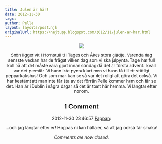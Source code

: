 ```yaml
---
title: Julen är här!
date: 2012-11-30
tags: 	
author: Pelle
layout: layouts/post.njk
originalUrl: https://nejtupp.blogspot.com/2012/11/julen-ar-har.html
---
```


<div class="separator" style="clear: both; text-align: center;"><img src="../../../../img/bild+(12).jpg">
</figure>

Snön ligger vit i Hornstull till Tages och Åkes stora glädje. Varenda dag senaste veckan har de frågat vilken dag som vi ska julpynta. Tage har full koll på att det måste vara gjort innan söndag då det är första advent. Ikväll var det premiär. Vi hann inte pynta klart men vi hann få till ett ståtligt pepparkakshus! Och som man kan se så var det roligt att göra det också. Vi har bestämt att man inte får äta av det förrän Pelle kommer hem och får se det. Han är i Dublin i några dagar så det är tomt här hemma. Vi längtar efter honom.

<div class="comments">
	<div class="comments-header"><h2>1 Comment</h2></div>
	<div class="comments-body">
			<div class="comment" id="comment-178509383062722586">
				<p class="comment-header">
					<date datetime="2012-11-30T23:46:57.402+01:00">2012-11-30 23:46:57</date> 
					<a href="https://www.blogger.com/profile/02900993942775660627" rel="nofollow">Pappan</a>:
				</p>
				<div class="comment-content"><p>...och jag längtar efter er! Hoppas ni kan hålla er, så att jag också får smaka!</p></div>
				<div class="comment-footer"></div>
			</div></div>
	<p class="comments-footer"><em>Comments are now closed.</em></p>
</div>